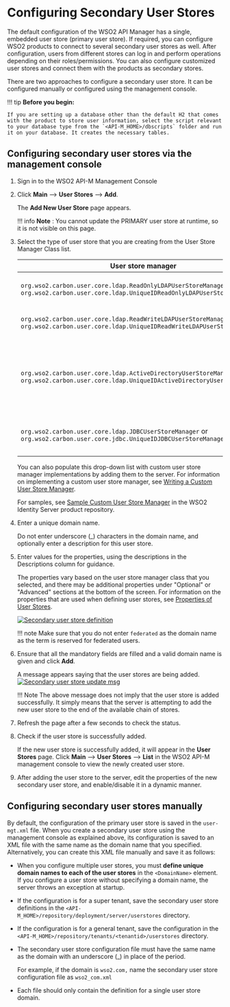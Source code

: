 # Configuring Secondary User Stores

The default configuration of the WSO2 API Manager has a single, embedded user store (primary user store). If required, you can configure WSO2 products to connect to several secondary user stores as well. After configuration, users from different stores can log in and perform operations depending on their roles/permissions. You can also configure customized user stores and connect them with the products as secondary stores.

There are two approaches to configure a secondary user store. It can be configured manually or configured using the management console.

!!! tip
    **Before you begin:**

    If you are setting up a database other than the default H2 that comes with the product to store user information, select the script relevant to your database type from the `<API-M_HOME>/dbscripts` folder and run it on your database. It creates the necessary tables.


## Configuring secondary user stores via the management console

1. Sign in to the WSO2 API-M Management Console 

2. Click **Main** --> **User Stores** --> **Add**.

     The **Add New User Store** page appears.

    !!! info
        **Note** : You cannot update the PRIMARY user store at runtime, so it is not visible on this page.

3. Select the type of user store that you are creating from the User Store Manager Class list.

    <table>
    <thead>
    <tr class="header">
    <th><b>User store manager</b></th>
    <th><b>Description</b></th>
    </tr>
    </thead>
    <tbody>
    <tr class="odd">
    <td> <code>org.wso2.carbon.user.core.ldap.ReadOnlyLDAPUserStoreManager</code> or <code>org.wso2.carbon.user.core.ldap.UniqueIDReadOnlyLDAPUserStoreManager</code></td>
    <td><p>Use <code>ReadOnlyLDAPUserStoreManager</code> to carry out read-only operations for LDAP user stores.</p></td>
    </tr>
    <tr class="even">
    <td><code>org.wso2.carbon.user.core.ldap.ReadWriteLDAPUserStoreManager</code> or <code>org.wso2.carbon.user.core.ldap.UniqueIDReadWriteLDAPUserStoreManager</code></td>
    <td><p>Use <code>ReadWriteLDAPUserStoreManager</code> for LDAP user stores to carry out both read and write operations.</p></td>
    </tr>
    <tr class="odd">
    <td><code>org.wso2.carbon.user.core.ldap.ActiveDirectoryUserStoreManager</code> or <code>org.wso2.carbon.user.core.ldap.UniqueIDActiveDirectoryUserStoreManager</code></td>
    <td><p>Use <code>ActiveDirectoryUserStoreManager</code> to configure an Active Directory Domain Service (AD DS) or Active Directory Lightweight Directory Service (AD LDS). This can be used <strong>only</strong> for read/write operations. If you need to use AD as read-only, you must use <code>org.wso2.carbon.user.core.ldap.ReadOnlyLDAPUserStoreManager</code> or <code>org.wso2.carbon.user.core.ldap.UniqueIDReadOnlyLDAPUserStoreManager</code> .</p></td>
    </tr>
    <tr class="even">
    <td><code>org.wso2.carbon.user.core.ldap.JDBCUserStoreManager</code> or <code>org.wso2.carbon.user.core.jdbc.UniqueIDJDBCUserStoreManager</code></td>
    <td><p>Use <code>JDBCUserStoreManager</code> for JDBC user stores. The JDBC user store can be configured for read-only mode or read/write mode using the following property: <code>&lt;Property name=&quot;ReadOnly&quot;&gt;false/true&lt;/Property&gt;</code>.</p></td>
    </tr>
    </tbody>
    </table>

    You can also populate this drop-down list with custom user store manager implementations by adding them to the server. For information on implementing a custom user store manager, see [Writing a Custom User Store Manager]({{base_path}}/administer/managing-users-and-roles/managing-user-stores/writing-a-custom-user-store-manager).

    For samples, see [Sample Custom User Store Manager](https://github.com/wso2/product-is/tree/v5.10.0/modules/samples/user-mgt/sample-custom-user-store-manager) in the WSO2 Identity Server product repository.

4. Enter a unique domain name.

     Do not enter underscore (\_) characters in the domain name, and optionally enter a description for this user store.

5. Enter values for the properties, using the descriptions in the Descriptions column for guidance. 

     The properties vary based on the user store manager class that you selected, and there may be additional properties under "Optional" or "Advanced" sections at the bottom of the screen. For information on the properties that are used when defining user stores, see [Properties of User Stores](https://docs.wso2.com/display/ADMIN44x/Working+with+Properties+of+User+Stores).

    [![Secondary user store definition]({{base_path}}/assets/img/administer/secondary-user-store-definition.png)]({{base_path}}/assets/img/administer/secondary-user-store-definition.png)

    !!! note
        Make sure that you do not enter `federated` as the domain name as the term is reserved for federated users.

6. Ensure that all the mandatory fields are filled and a valid domain name is given and click **Add**.

     A message appears saying that the user stores are being added.
     [![Secondary user store update msg]({{base_path}}/assets/img/administer/secondary-user-store-update-msg.png)]({{base_path}}/assets/img/administer/secondary-user-store-update-msg.png)

    !!! Note
        The above message does not imply that the user store is added successfully. It simply means that the server is attempting to add the new user store to the end of the available chain of stores.

7. Refresh the page after a few seconds to check the status.

8. Check if the user store is successfully added.

     If the new user store is successfully added, it will appear in the **User Stores** page. Click **Main** --> **User Stores** --> **List** in the WSO2 API-M management console to view the newly created user store.

9. After adding the user store to the server, edit the properties of the new secondary user store, and enable/disable it in a dynamic manner.

## Configuring secondary user stores manually

By default, the configuration of the primary user store is saved in the `user-mgt.xml` file. When you create a secondary user store using the management console as explained above, its configuration is saved to an XML file with the same name as the domain name that you specified. Alternatively, you can create this XML file manually and save it as follows:

-   When you configure multiple user stores, you must **define unique domain names to each of the user stores** in the `<DomainName>` element. If you configure a user store without specifying a domain name, the server throws an exception at startup.
-   If the configuration is for a super tenant, save the secondary user store definitions in the `<API-M_HOME>/repository/deployment/server/userstores` directory.
-   If the configuration is for a general tenant, save the configuration in the `<API-M_HOME>/repository/tenants/<tenantid>/userstores` directory.
-   The secondary user store configuration file must have the same name as the domain with an underscore (\_) in place of the period. 

     For example, if the domain is `wso2.com,` name the secondary user store configuration file as `wso2_com.xml`

- Each file should only contain the definition for a single user store domain.
